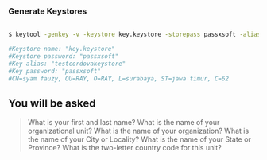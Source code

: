 ### Generate Keystores

```sh

$ keytool -genkey -v -keystore key.keystore -storepass passxsoft -alias testcordovakeystore -keypass passxsoft -keyalg RSA -keysize 2048 -validity 10000

#Keystore name: "key.keystore"
#Keystore password: "passxsoft"
#Key alias: "testcordovakeystore"
#Key password: "passxsoft"
#CN=syam fauzy, OU=RAY, O=RAY, L=surabaya, ST=jawa timur, C=62

```

## You will be asked

> What is your first and last name?
> What is the name of your organizational unit?
> What is the name of your organization?
> What is the name of your City or Locality?
> What is the name of your State or Province?
> What is the two-letter country code for this unit?
